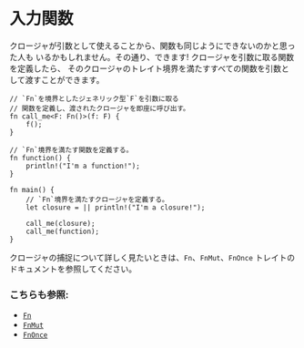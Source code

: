 # 入力関数

クロージャが引数として使えることから、関数も同じようにできないのかと思った人も
いるかもしれません。その通り、できます! クロージャを引数に取る関数を定義したら、
そのクロージャのトレイト境界を満たすすべての関数を引数として渡すことができます。

```rust,editable
// `Fn`を境界としたジェネリック型`F`を引数に取る
// 関数を定義し、渡されたクロージャを即座に呼び出す。
fn call_me<F: Fn()>(f: F) {
    f();
}

// `Fn`境界を満たす関数を定義する。
fn function() {
    println!("I'm a function!");
}

fn main() {
    // `Fn`境界を満たすクロージャを定義する。
    let closure = || println!("I'm a closure!");

    call_me(closure);
    call_me(function);
}
```

クロージャの捕捉について詳しく見たいときは、`Fn`、`FnMut`、`FnOnce`
トレイトのドキュメントを参照してください。

### こちらも参照:

- [`Fn`][fn]
- [`FnMut`][fn_mut]
- [`FnOnce`][fn_once]

[fn]: https://doc.rust-lang.org/std/ops/trait.Fn.html
[fn_mut]: https://doc.rust-lang.org/std/ops/trait.FnMut.html
[fn_once]: https://doc.rust-lang.org/std/ops/trait.FnOnce.html
